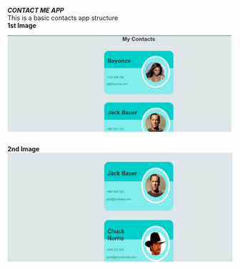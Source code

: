 <strong><bold><i>CONTACT ME APP</i></bold></strong>
<br>
This is a basic contacts app structure<br>
<bold><strong>1st Image</strong></bold>

![App Page](Readme%20images/1.png)

<bold><strong>2nd Image</strong></bold>
![App Page](Readme%20images/2.png)
